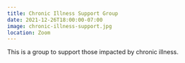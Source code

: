 ```yaml
---
title: Chronic Illness Support Group
date: 2021-12-26T18:00:00-07:00
image: chronic-illness-support.jpg
location: Zoom
---
```


This is a group to support those impacted by chronic illness. 
